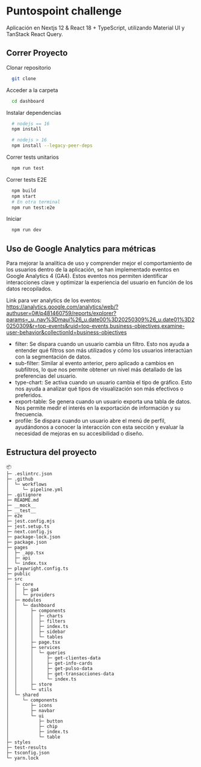 # Puntospoint challenge
Aplicación en Nextjs 12 & React 18 + TypeScript, utilizando Material UI y TanStack React Query.

## Correr Proyecto

Clonar repositorio

```bash
  git clone 
```

Acceder a la carpeta

```bash
  cd dashboard
```

Instalar dependencias

```bash
  # nodejs == 16
  npm install

  # nodejs > 16
  npm install --legacy-peer-deps
```

Correr tests unitarios

```bash
  npm run test
```

Correr tests E2E

```bash
  npm build
  npm start
  # En otra terminal
  npm run test:e2e
```

Iniciar

```bash
  npm run dev
```


## Uso de Google Analytics para métricas
Para mejorar la analítica de uso y comprender mejor el comportamiento de los usuarios dentro de la aplicación, se han implementado eventos en Google Analytics 4 (GA4). Estos eventos nos permiten identificar interacciones clave y optimizar la experiencia del usuario en función de los datos recopilados.

Link para ver analytics de los eventos:
https://analytics.google.com/analytics/web/?authuser=0#/p481460759/reports/explorer?params=_u..nav%3Dmaui%26_u.date00%3D20250309%26_u.date01%3D20250309&r=top-events&ruid=top-events,business-objectives,examine-user-behavior&collectionId=business-objectives

- filter: Se dispara cuando un usuario cambia un filtro. Esto nos ayuda a entender qué filtros son más utilizados y cómo los usuarios interactúan con la segmentación de datos.
- sub-filter: Similar al evento anterior, pero aplicado a cambios en subfiltros, lo que nos permite obtener un nivel más detallado de las preferencias del usuario.
- type-chart: Se activa cuando un usuario cambia el tipo de gráfico. Esto nos ayuda a analizar qué tipos de visualización son más efectivos o preferidos.
- export-table: Se genera cuando un usuario exporta una tabla de datos. Nos permite medir el interés en la exportación de información y su frecuencia.
- profile: Se dispara cuando un usuario abre el menú de perfil, ayudándonos a conocer la interacción con esta sección y evaluar la necesidad de mejoras en su accesibilidad o diseño.
## Estructura del proyecto


```
📦 
├─ .eslintrc.json
├─ .github
│  └─ workflows
│     └─ pipeline.yml
├─ .gitignore
├─ README.md
├─ __mock__
├─ __test__
├─ e2e
├─ jest.config.mjs
├─ jest.setup.ts
├─ next.config.js
├─ package-lock.json
├─ package.json
├─ pages
│  ├─ _app.tsx
│  ├─ api
│  └─ index.tsx
├─ playwright.config.ts
├─ public
├─ src
│  ├─ core
│  │  ├─ ga4
│  │  └─ providers
│  ├─ modules
│  │  └─ dashboard
│  │     ├─ components
│  │     │  ├─ charts
│  │     │  ├─ filters
│  │     │  ├─ index.ts
│  │     │  ├─ sidebar
│  │     │  └─ tables
│  │     ├─ page.tsx
│  │     ├─ services
│  │     │  └─ queries
│  │     │     ├─ get-clientes-data
│  │     │     ├─ get-info-cards
│  │     │     ├─ get-pulso-data
│  │     │     ├─ get-transacciones-data
│  │     │     └─ index.ts
│  │     ├─ store
│  │     └─ utils
│  └─ shared
│     └─ components
│        ├─ icons
│        ├─ navbar
│        └─ ui
│           ├─ button
│           ├─ chip
│           ├─ index.ts
│           └─ table
├─ styles
├─ test-results
├─ tsconfig.json
└─ yarn.lock

```
